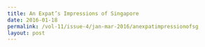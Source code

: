```yaml
---
title: An Expat’s Impressions of Singapore
date: 2016-01-18
permalink: /vol-11/issue-4/jan-mar-2016/anexpatimpressionofsg
layout: post
---
```

